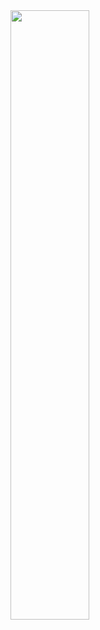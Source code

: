 <img src="https://github.com/saichand44/meam520_labs/assets/14955987/6211cd36-0347-4ea0-81b9-f2d7103cbf8c" width="50%" height="50%">
